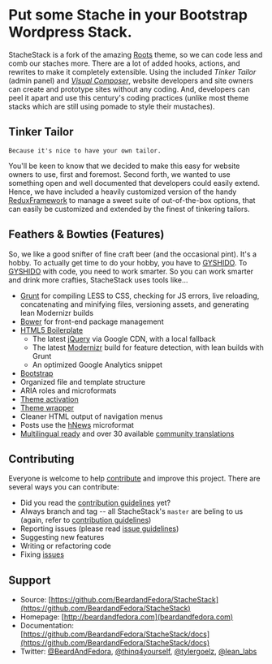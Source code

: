 # Put some Stache in your Bootstrap Wordpress Stack.

StacheStack is a fork of the amazing [Roots](http://roots.io) theme, so we can code less and comb our staches more.
There are a lot of added hooks, actions, and rewrites to make it completely extensible.
Using the included *Tinker Tailor* (admin panel) and [*Visual Composer*](http://vc.wpbakery.com), website developers and site owners can create and prototype sites without any coding.
And, developers can peel it apart and use this century's coding practices (unlike most theme stacks which are still using pomade to style their mustaches).

## Tinker Tailor
`Because it's nice to have your own tailor. `

You'll be keen to know that we decided to make this easy for website owners to use, first and foremost. Second forth, we wanted to use something open and well documented that developers could easily extend.
Hence, we have included a heavily customized version of the handy [ReduxFramework](http://reduxframework.com) to manage a sweet suite of out-of-the-box options, that can easily be customized and extended by the finest of tinkering tailors.


## Feathers & Bowties (Features)
So, we like a good snifter of fine craft beer (and the occasional pint). It's a hobby. To actually get time to do your hobby, you have to [GYSHIDO](http://gyshido.com). To [GYSHIDO](http://gyshido.com) with code, you need to work smarter.
So you can work smarter and drink more crafties, StacheStack uses tools like...
* [Grunt](http://roots.io/using-grunt-for-wordpress-theme-development/) for compiling LESS to CSS, checking for JS errors, live reloading, concatenating and minifying files, versioning assets, and generating lean Modernizr builds
* [Bower](http://bower.io/) for front-end package management
* [HTML5 Boilerplate](http://html5boilerplate.com/)
  * The latest [jQuery](http://jquery.com/) via Google CDN, with a local fallback
  * The latest [Modernizr](http://modernizr.com/) build for feature detection, with lean builds with Grunt
  * An optimized Google Analytics snippet
* [Bootstrap](http://getbootstrap.com/)
* Organized file and template structure
* ARIA roles and microformats
* [Theme activation](http://roots.io/roots-101/#theme-activation)
* [Theme wrapper](http://roots.io/an-introduction-to-the-roots-theme-wrapper/)
* Cleaner HTML output of navigation menus
* Posts use the [hNews](http://microformats.org/wiki/hnews) microformat
* [Multilingual ready](http://roots.io/wpml/) and over 30 available [community translations](https://github.com/roots/roots-translations)


## Contributing

Everyone is welcome to help [contribute](CONTRIBUTING.md) and improve this project. There are several ways you can contribute:

* Did you read the [contribution guidelines](CONTRIBUTING.md) yet?
* Always branch and tag -- all StacheStack's `master` are beling to us (again, refer to [contribution guidelines](CONTRIBUTING.md))
* Reporting issues (please read [issue guidelines](https://github.com/necolas/issue-guidelines))
* Suggesting new features
* Writing or refactoring code 
* Fixing [issues](https://github.com/BeardandFedora/StacheStack/issues)

## Support

* Source: [https://github.com/BeardandFedora/StacheStack](https://github.com/BeardandFedora/StacheStack)
* Homepage: [http://beardandfedora.com](beardandfedora.com)
* Documentation: [https://github.com/BeardandFedora/StacheStack/docs](https://github.com/BeardandFedora/StacheStack/docs)
* Twitter: [@BeardAndFedora](https://twitter.com/BeardAndFedora), [@thinq4yourself](https://twitter.com/thinq4yourself), [@tylergoelz](https://twitter.com/tylergoelz), [@lean_labs](https://twitter.com/lean_labs)
